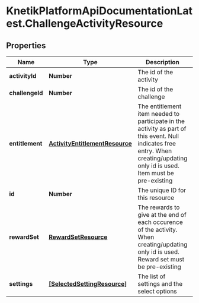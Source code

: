 # KnetikPlatformApiDocumentationLatest.ChallengeActivityResource

## Properties
Name | Type | Description | Notes
------------ | ------------- | ------------- | -------------
**activityId** | **Number** | The id of the activity | 
**challengeId** | **Number** | The id of the challenge | [optional] 
**entitlement** | [**ActivityEntitlementResource**](ActivityEntitlementResource.md) | The entitlement item needed to participate in the activity as part of this event. Null indicates free entry. When creating/updating only id is used. Item must be pre-existing | [optional] 
**id** | **Number** | The unique ID for this resource | [optional] 
**rewardSet** | [**RewardSetResource**](RewardSetResource.md) | The rewards to give at the end of each occurence of the activity. When creating/updating only id is used. Reward set must be pre-existing | [optional] 
**settings** | [**[SelectedSettingResource]**](SelectedSettingResource.md) | The list of settings and the select options | [optional] 


